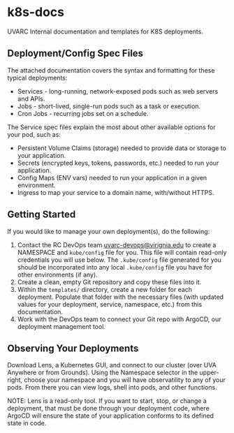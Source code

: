 # k8s-docs

UVARC Internal documentation and templates for K8S deployments.

## Deployment/Config Spec Files

The attached documentation covers the syntax and formatting for these typical deployments:

- Services - long-running, network-exposed pods such as web servers and APIs.
- Jobs - short-lived, single-run pods such as a task or execution.
- Cron Jobs - recurring jobs set on a schedule.

The Service spec files explain the most about other available options for your pod, such as:

- Persistent Volume Claims (storage) needed to provide data or storage to your application.
- Secrets (encrypted keys, tokens, passwords, etc.) needed to run your application.
- Config Maps (ENV vars) needed to run your application in a given environment.
- Ingress to map your service to a domain name, with/without HTTPS.

## Getting Started

If you would like to manage your own deployment(s), do the following:

1. Contact the RC DevOps team <uvarc-devops@virignia.edu> to create a NAMESPACE and `kube/config` file for you. This file will contain read-only credentials you will use below. The `.kube/config` file generated for you should be incorporated into any local `.kube/config` file you have for other environments (if any).
2. Create a clean, empty Git repository and copy these files into it.
3. Within the `templates/` directory, create a new folder for each deployment. Populate that folder with the necessary files (with updated values for your deployment, service, namespace, etc.) from this documentation.
4. Work with the DevOps team to connect your Git repo with ArgoCD, our deployment management tool.

## Observing Your Deployments

Download Lens, a Kubernetes GUI, and connect to our cluster (over UVA Anywhere or from Grounds). Using the Namespace selector in the upper-right, choose
your namespace and you will have observatility to any of your pods. From there you can view logs, shell into pods, and other functions.

NOTE: Lens is a read-only tool. If you want to start, stop, or change a deployment, that must be done through your deployment code, where ArgoCD will
ensure the state of your application conforms to its defined state in code.
